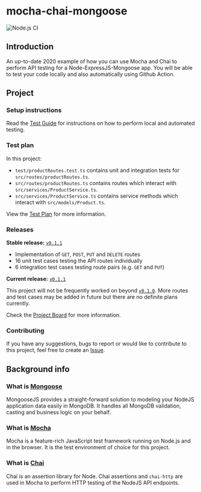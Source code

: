 # mocha-chai-mongoose

![Node.js CI](https://github.com/DigiPie/mocha-chai-mongoose/workflows/Node.js%20CI/badge.svg)

## Introduction

An up-to-date 2020 example of how you can use Mocha and Chai to perform API testing for a Node-ExpressJS-Mongoose app. You will be able to test your code locally and also automatically using Github Action. 

## Project

### Setup instructions

Read the [Test Guide](TEST_GUIDE.md) for instructions on how to perform local and automated testing.

### Test plan

In this project:

- `test/productRoutes.test.ts` contains unit and integration tests for `src/routes/productRoutes.ts`.
- `src/routes/productRoutes.ts` contains routes which interact with `src/services/ProductService.ts`.
- `src/services/ProductService.ts` contains service methods which interact with `src/models/Product.ts`.

View the [Test Plan](TEST_PLAN.md) for more information.

### Releases

**Stable release:** [`v0.1.1`](https://github.com/DigiPie/mocha-chai-mongoose/releases)

- Implementation of `GET`, `POST`, `PUT` and `DELETE` routes
- 16 unit test cases testing the API routes individually
- 6 integration test cases testing route pairs (e.g. `GET` and `PUT`)

**Current release:** [`v0.1.1`](https://github.com/DigiPie/mocha-chai-mongoose/releases)

This project will not be frequently worked on beyond [`v0.1.0`](https://github.com/DigiPie/mocha-chai-mongoose/releases). More routes and test cases may be added in future but there are no definite plans currently.

Check the [Project Board](https://github.com/DigiPie/mocha-chai-mongoose/projects/1) for more information.

### Contributing

If you have any suggestions, bugs to report or would like to contribute to this project, feel free to create an [Issue](https://github.com/DigiPie/mocha-chai-mongoose/issues).

## Background info

### What is [Mongoose](https://mongoosejs.com/)

MongooseJS provides a straight-forward solution to modeling your NodeJS application data easily in MongoDB. It handles all MongoDB validation, casting and business logic on your behalf.

### What is [Mocha](https://mochajs.org/)

Mocha is a feature-rich JavaScript test framework running on Node.js and in the browser. It is the test environment of choice for this project.

### What is [Chai](https://www.chaijs.com/)

Chai is an assertion library for Node. Chai assertions and `chai-http` are used in Mocha to perform HTTP testing of the NodeJS API endpoints.
